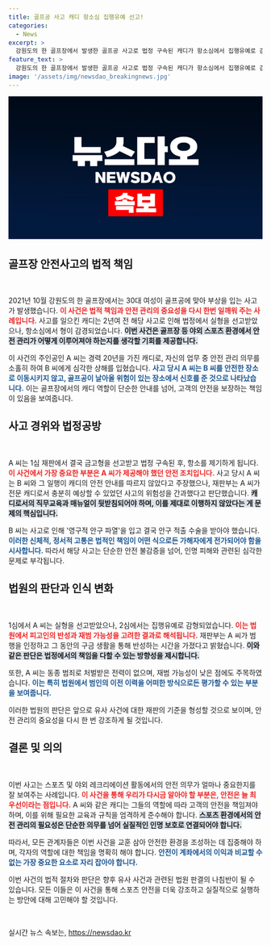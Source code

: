 ```yaml
---
title: 골프공 사고 캐디 항소심 집행유예 선고!
categories:
  - News
excerpt: >
  강원도의 한 골프장에서 발생한 골프공 사고로 법정 구속된 캐디가 항소심에서 집행유예로 감형됐다. 30대 여성이 오른쪽 눈을 다쳐 안구를 적출한 이 사건, 그 배경과 법원의 고심을 확인해보자!
feature_text: >
  강원도의 한 골프장에서 발생한 골프공 사고로 법정 구속된 캐디가 항소심에서 집행유예로 감형됐다. 30대 여성이 오른쪽 눈을 다쳐 안구를 적출한 이 사건, 그 배경과 법원의 고심을 확인해보자!
image: '/assets/img/newsdao_breakingnews.jpg'
---
```


<p><img src="/assets/img/newsdao_breakingnews.jpg" alt="flaretime 속보" /></p>

<h2 data-ke-size="size26">골프장 안전사고의 법적 책임</h2>

<p data-ke-size="size16">&nbsp;</p>

<p>2021년 10월 강원도의 한 골프장에서는 30대 여성이 골프공에 맞아 부상을 입는 사고가 발생했습니다. <b><span style="color: #ee2323;">이 사건은 법적 책임과 안전 관리의 중요성을 다시 한번 일깨워 주는 사례입니다.</span></b> 사고를 일으킨 캐디는 2년여 전 해당 사고로 인해 법정에서 실형을 선고받았으나, 항소심에서 형이 감경되었습니다. <b><span style="background-color: #21538527;">이번 사건은 골프장 등 야외 스포츠 환경에서 안전 관리가 어떻게 이루어져야 하는지를 생각할 기회를 제공합니다.</span></b></p>

<p>이 사건의 주인공인 A 씨는 경력 20년을 가진 캐디로, 자신의 업무 중 안전 관리 의무를 소홀히 하여 B 씨에게 심각한 상해를 입혔습니다. <b><span style="color: #1a5490;">사고 당시 A 씨는 B 씨를 안전한 장소로 이동시키지 않고, 골프공이 날아올 위험이 있는 장소에서 신호를 준 것으로 나타났습니다.</span></b> 이는 골프장에서의 캐디 역할이 단순한 안내를 넘어, 고객의 안전을 보장하는 책임이 있음을 보여줍니다.</p>

<h2 data-ke-size="size26">사고 경위와 법정공방</h2>

<p data-ke-size="size16">&nbsp;</p>

<p>A 씨는 1심 재판에서 결국 금고형을 선고받고 법정 구속된 후, 항소를 제기하게 됩니다. <b><span style="color: #ee2323;">이 사건에서 가장 중요한 부분은 A 씨가 제공해야 했던 안전 조치입니다.</span></b> 사고 당시 A 씨는 B 씨와 그 일행이 캐디의 안전 안내를 따르지 않았다고 주장했으나, 재판부는 A 씨가 전문 캐디로서 충분히 예상할 수 있었던 사고의 위험성을 간과했다고 판단했습니다. <b><span style="background-color: #21538527;">캐디로서의 직무교육과 매뉴얼이 뒷받침되어야 하며, 이를 제대로 이행하지 않았다는 게 문제의 핵심입니다.</span></b></p>

<p>B 씨는 사고로 인해 '영구적 안구 파열'을 입고 결국 안구 적출 수술을 받아야 했습니다. <b><span style="color: #1a5490;">이러한 신체적, 정서적 고통은 법적인 책임이 어떤 식으로든 가해자에게 전가되어야 함을 시사합니다.</span></b> 따라서 해당 사고는 단순한 안전 불감증을 넘어, 인명 피해와 관련된 심각한 문제로 부각됩니다.</p>

<h2 data-ke-size="size26">법원의 판단과 인식 변화</h2>

<p data-ke-size="size16">&nbsp;</p>

<p>1심에서 A 씨는 실형을 선고받았으나, 2심에서는 집행유예로 감형되었습니다. <b><span style="color: #ee2323;">이는 법원에서 피고인의 반성과 재범 가능성을 고려한 결과로 해석됩니다.</span></b> 재판부는 A 씨가 범행을 인정하고 그 동안의 구금 생활을 통해 반성하는 시간을 가졌다고 밝혔습니다. <b><span style="background-color: #21538527;">이와 같은 판단은 법정에서의 책임을 다할 수 있는 방향성을 제시합니다.</span></b></p>

<p>또한, A 씨는 동종 범죄로 처벌받은 전력이 없으며, 재범 가능성이 낮은 점에도 주목하였습니다. <b><span style="color: #1a5490;">이는 특히 법원에서 범인의 이전 이력을 어떠한 방식으로든 평가할 수 있는 부분을 보여줍니다.</span></b> </p>

<p>이러한 법원의 판단은 앞으로 유사 사건에 대한 재판의 기준을 형성할 것으로 보이며, 안전 관리의 중요성을 다시 한 번 강조하게 될 것입니다. </p>

<h2 data-ke-size="size26">결론 및 의의</h2>

<p data-ke-size="size16">&nbsp;</p>

<p>이번 사고는 스포츠 및 야외 레크리에이션 활동에서의 안전 의무가 얼마나 중요한지를 잘 보여주는 사례입니다. <b><span style="color: #ee2323;">이 사건을 통해 우리가 다시금 알아야 할 부분은, 안전은 늘 최우선이라는 점입니다.</span></b> A 씨와 같은 캐디는 그들의 역할에 따라 고객의 안전을 책임져야 하며, 이를 위해 필요한 교육과 규칙을 엄격하게 준수해야 합니다. <b><span style="background-color: #21538527;">스포츠 환경에서의 안전 관리의 필요성은 단순한 의무를 넘어 실질적인 인명 보호로 연결되어야 합니다.</span></b></p>

<p>따라서, 모든 관계자들은 이번 사건을 교훈 삼아 안전한 환경을 조성하는 데 집중해야 하며, 각자의 역할에 대한 책임을 명확히 해야 합니다. <b><span style="color: #1a5490;">안전이 계좌에서의 이익과 비교할 수 없는 가장 중요한 요소로 자리 잡아야 합니다. </span></b> </p>

<p>이번 사건의 법적 절차와 판단은 향후 유사 사건과 관련된 법원 판결의 나침반이 될 수 있습니다. 모든 이들은 이 사건을 통해 스포츠 안전을 더욱 강조하고 실질적으로 실행하는 방안에 대해 고민해야 할 것입니다. </p>

<p data-ke-size="size16">&nbsp;</p>
실시간 뉴스 속보는, <a href="https://newsdao.kr" rel="dofollow">https://newsdao.kr</a>


